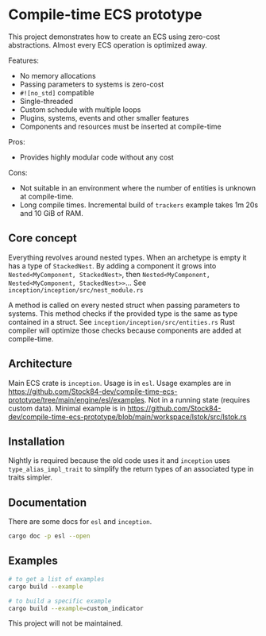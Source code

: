 # Compile-time ECS prototype
This project demonstrates how to create an ECS using zero-cost abstractions. Almost every ECS operation is optimized away. 

Features:
- No memory allocations
- Passing parameters to systems is zero-cost
- `#![no_std]` compatible
- Single-threaded
- Custom schedule with multiple loops
- Plugins, systems, events and other smaller features
- Components and resources must be inserted at compile-time

Pros:
- Provides highly modular code without any cost

Cons:
- Not suitable in an environment where the number of entities is unknown at compile-time.
- Long compile times. Incremental build of `trackers` example takes 1m 20s and 10 GiB of RAM.

## Core concept
Everything revolves around nested types. When an archetype is empty it has a type of `StackedNest`. By adding a component it grows into `Nested<MyComponent, StackedNest>`, then `Nested<MyComponent, Nested<MyComponent, StackedNest>>`...
See `inception/inception/src/nest_module.rs`

A method is called on every nested struct when passing parameters to systems. This method checks if the provided type is the same as type contained in a struct.
See `inception/inception/src/entities.rs`
Rust compiler will optimize those checks because components are added at compile-time.

## Architecture
Main ECS crate is `inception`. Usage is in `esl`.
Usage examples are in https://github.com/Stock84-dev/compile-time-ecs-prototype/tree/main/engine/esl/examples. Not in a running state (requires custom data).
Minimal example is in https://github.com/Stock84-dev/compile-time-ecs-prototype/blob/main/workspace/lstok/src/lstok.rs

## Installation
Nightly is required because the old code uses it and `inception` uses `type_alias_impl_trait` to simplify the return types of an associated type in traits simpler. 

## Documentation
There are some docs for `esl` and `inception`.
```bash
cargo doc -p esl --open
```

## Examples
```bash
# to get a list of examples
cargo build --example

# to build a specific example
cargo build --example=custom_indicator
```

This project will not be maintained.
